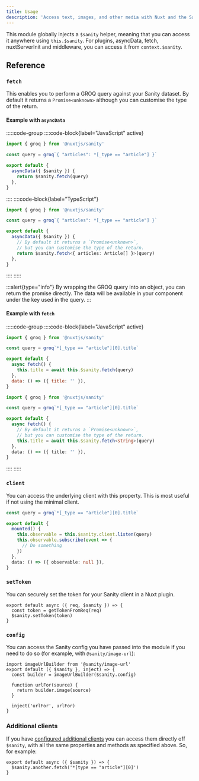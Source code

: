 ```yaml
---
title: Usage
description: 'Access text, images, and other media with Nuxt and the Sanity headless CMS.'
---
```


This module globally injects a `$sanity` helper, meaning that you can access it anywhere using `this.$sanity`. For plugins, asyncData, fetch, nuxtServerInit and middleware, you can access it from `context.$sanity`.

## Reference

### `fetch`

This enables you to perform a GROQ query against your Sanity dataset. By default it returns a `Promise<unknown>` although you can customise the type of the return.

#### Example with `asyncData`

:::::code-group
::::code-block{label="JavaScript" active}

```js
import { groq } from '@nuxtjs/sanity'

const query = groq`{ "articles": *[_type == "article"] }`

export default {
  asyncData({ $sanity }) {
    return $sanity.fetch(query)
  },
}
```

::::
::::code-block{label="TypeScript"}

```ts
import { groq } from '@nuxtjs/sanity'

const query = groq`{ "articles": *[_type == "article"] }`

export default {
  asyncData({ $sanity }) {
    // By default it returns a `Promise<unknown>`,
    // but you can customise the type of the return.
    return $sanity.fetch<{ articles: Article[] }>(query)
  },
}
```

::::
:::::

:::alert{type="info"}
By wrapping the GROQ query into an object, you can return the promise directly. The data will be available in your component under the key used in the query.
:::

#### Example with `fetch`

:::::code-group
::::code-block{label="JavaScript" active}

```js
import { groq } from '@nuxtjs/sanity'

const query = groq`*[_type == "article"][0].title`

export default {
  async fetch() {
    this.title = await this.$sanity.fetch(query)
  },
  data: () => ({ title: '' }),
}
```

  </d-code-block>
  <d-code-block label="TypeScript">

```ts
import { groq } from '@nuxtjs/sanity'

const query = groq`*[_type == "article"][0].title`

export default {
  async fetch() {
    // By default it returns a `Promise<unknown>`,
    // but you can customise the type of the return.
    this.title = await this.$sanity.fetch<string>(query)
  },
  data: () => ({ title: '' }),
}
```

::::
:::::

### `client`

You can access the underlying client with this property. This is most useful if not using the minimal client.

```ts
const query = groq`*[_type == "article"][0].title`

export default {
  mounted() {
    this.observable = this.$sanity.client.listen(query)
    this.observable.subscribe(event => {
      // Do something
    })
  },
  data: () => ({ observable: null }),
}
```

### `setToken`

You can securely set the token for your Sanity client in a Nuxt plugin.

```js{}[plugins/sanity.js]
export default async ({ req, $sanity }) => {
  const token = getTokenFromReq(req)
  $sanity.setToken(token)
}
```

### `config`

You can access the Sanity config you have passed into the module if you need to do so (for example, with `@sanity/image-url`):

```js{}[plugins/sanity.js]
import imageUrlBuilder from '@sanity/image-url'
export default ({ $sanity }, inject) => {
  const builder = imageUrlBuilder($sanity.config)

  function urlFor(source) {
    return builder.image(source)
  }

  inject('urlFor', urlFor)
}
```

### Additional clients

If you have [configured additional clients](/configuration#additionalclients) you can access them directly off `$sanity`, with all the same properties and methods as specified above. So, for example:

```js{}[plugins/fetch.js]
export default async ({ $sanity }) => {
  $sanity.another.fetch('*[type == "article"][0]')
}
```
